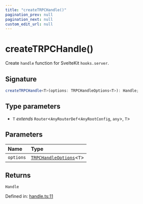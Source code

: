 ```yaml
---
title: "createTRPCHandle()"
pagination_prev: null
pagination_next: null
custom_edit_url: null
---
```


# createTRPCHandle()

Create `handle` function for SvelteKit `hooks.server`.

## Signature

```ts
createTRPCHandle<T>(options: TRPCHandleOptions<T>): Handle;
```

## Type parameters

- `T` *extends* `Router`<`AnyRouterDef`<`AnyRootConfig`, `any`\>, `T`\>

## Parameters

| Name | Type |
| :------ | :------ |
| `options` | [`TRPCHandleOptions`](../types/TRPCHandleOptions.md)<`T`\> |

## Returns

`Handle`

Defined in:  [handle.ts:11](https://github.com/bevm0/trpc-svelte-toolbox/blob/86569fd/packages/trpc-sveltekit/src/handle.ts#L11)
